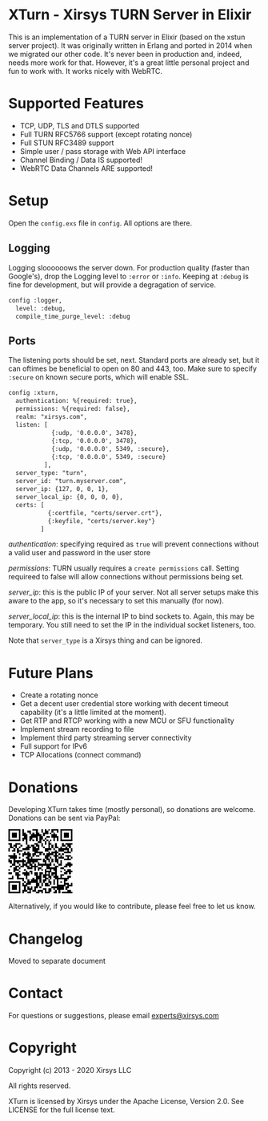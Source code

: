 XTurn - Xirsys TURN Server in Elixir
=====

This is an implementation of a TURN server in Elixir (based on the xstun server project).  It was originally written in Erlang and ported in 2014 when we migrated our other code.  It's never been in production and, indeed, needs more work for that.  However, it's a great little personal project and fun to work with.  It works nicely with WebRTC.

Supported Features
===

- TCP, UDP, TLS and DTLS supported
- Full TURN RFC5766 support (except rotating nonce)
- Full STUN RFC3489 support
- Simple user / pass storage with Web API interface
- Channel Binding / Data IS supported!
- WebRTC Data Channels ARE supported!

Setup
===
Open the `config.exs` file in `config`.  All options are there.

Logging
---
Logging sloooooows the server down.  For production quality (faster than Google's), drop the Logging level to `:error` or `:info`.  Keeping at `:debug` is fine for development, but will provide a degragation of service.

    config :logger,
      level: :debug,
      compile_time_purge_level: :debug

Ports
---
The listening ports should be set, next.  Standard ports are already set, but it can oftimes be beneficial to open on 80 and 443, too.  Make sure to specify `:secure` on known secure ports, which will enable SSL.

    config :xturn,
      authentication: %{required: true},
      permissions: %{required: false},
      realm: "xirsys.com",
      listen: [
                {:udp, '0.0.0.0', 3478},
                {:tcp, '0.0.0.0', 3478},
                {:udp, '0.0.0.0', 5349, :secure},
                {:tcp, '0.0.0.0', 5349, :secure}
              ],
      server_type: "turn",
      server_id: "turn.myserver.com",
      server_ip: {127, 0, 0, 1},
      server_local_ip: {0, 0, 0, 0},
      certs: [
               {:certfile, "certs/server.crt"},
               {:keyfile, "certs/server.key"}
             ]

*authentication*: specifying required as `true` will prevent connections without a valid user and password in the user store

*permissions*: TURN usually requires a `create permissions` call.  Setting requireed to false will allow connections without permissions being set.

*server_ip*: this is the public IP of your server.  Not all server setups make this aware to the app, so it's necessary to set this manually (for now).

*server_local_ip*: this is the internal IP to bind sockets to.  Again, this may be temporary.  You still need to set the IP in the individual socket listeners, too.

Note that `server_type` is a Xirsys thing and can be ignored.

Future Plans
===

- Create a rotating nonce
- Get a decent user credential store working with decent timeout capability (it's a little limited at the moment).
- Get RTP and RTCP working with a new MCU or SFU functionality
- Implement stream recording to file
- Implement third party streaming server connectivity
- Full support for IPv6
- TCP Allocations (connect command)

Donations
===
Developing XTurn takes time (mostly personal), so donations are welcome. Donations can be sent via PayPal:

![Donation QR Code](./docs/assets/images/qrcode.png)

Alternatively, if you would like to contribute, please feel free to let us know.

Changelog
===
Moved to separate document

Contact
===
For questions or suggestions, please email experts@xirsys.com

Copyright
===

Copyright (c) 2013 - 2020 Xirsys LLC

All rights reserved.

XTurn is licensed by Xirsys under the Apache License, Version 2.0. See LICENSE for the full license text.